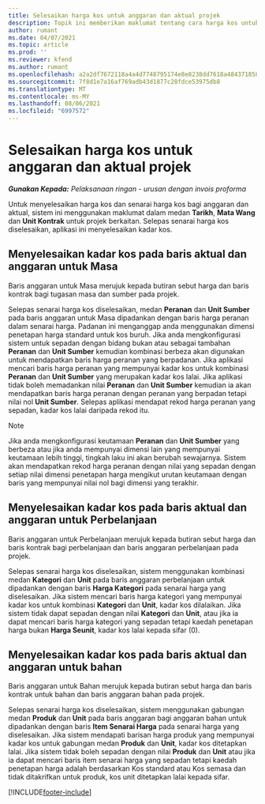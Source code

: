 ```yaml
---
title: Selesaikan harga kos untuk anggaran dan aktual projek
description: Topik ini memberikan maklumat tentang cara harga kos untuk anggaran dan aktual projek diselesaikan.
author: rumant
ms.date: 04/07/2021
ms.topic: article
ms.prod: ''
ms.reviewer: kfend
ms.author: rumant
ms.openlocfilehash: a2a2df7672118a4a4d7748795174e8e8238dd7618a48437185879e06a253a381
ms.sourcegitcommit: 7f8d1e7a16af769adb43d1877c28fdce53975db8
ms.translationtype: MT
ms.contentlocale: ms-MY
ms.lasthandoff: 08/06/2021
ms.locfileid: "6997572"
---
```

# <a name="resolve-cost-prices-on-project-estimates-and-actuals"></a>Selesaikan harga kos untuk anggaran dan aktual projek 

_**Gunakan Kepada:** Pelaksanaan ringan - urusan dengan invois proforma_

Untuk menyelesaikan harga kos dan senarai harga kos bagi anggaran dan aktual, sistem ini menggunakan maklumat dalam medan **Tarikh**, **Mata Wang** dan **Unit Kontrak** untuk projek berkaitan. Selepas senarai harga kos diselesaikan, aplikasi ini menyelesaikan kadar kos.

## <a name="resolving-cost-rates-on-actual-and-estimate-lines-for-time"></a>Menyelesaikan kadar kos pada baris aktual dan anggaran untuk Masa

Baris anggaran untuk Masa merujuk kepada butiran sebut harga dan baris kontrak bagi tugasan masa dan sumber pada projek.

Selepas senarai harga kos diselesaikan, medan **Peranan** dan **Unit Sumber** pada baris anggaran untuk Masa dipadankan dengan baris harga peranan dalam senarai harga. Padanan ini menganggap anda menggunakan dimensi penetapan harga standard untuk kos buruh. Jika anda mengkonfigurasi sistem untuk sepadan dengan bidang bukan atau sebagai tambahan **Peranan** dan **Unit Sumber** kemudian kombinasi berbeza akan digunakan untuk mendapatkan baris harga peranan yang berpadanan. Jika aplikasi mencari baris harga peranan yang mempunyai kadar kos untuk kombinasi **Peranan** dan **Unit Sumber** yang merupakan kadar kos lalai. Jika aplikasi tidak boleh memadankan nilai **Peranan** dan **Unit Sumber** kemudian ia akan mendapatkan baris harga peranan dengan peranan yang berpadan tetapi nilai nol **Unit Sumber**. Selepas aplikasi mendapat rekod harga peranan yang sepadan, kadar kos lalai daripada rekod itu. 

> [!NOTE]
> Jika anda mengkonfigurasi keutamaan **Peranan** dan **Unit Sumber** yang berbeza atau jika anda mempunyai dimensi lain yang mempunyai keutamaan lebih tinggi, tingkah laku ini akan berubah sewajarnya. Sistem akan mendapatkan rekod harga peranan dengan nilai yang sepadan dengan setiap nilai dimensi penetapan harga mengikut urutan keutamaan dengan baris yang mempunyai nilai nol bagi dimensi yang terakhir.

## <a name="resolving-cost-rates-on-actual-and-estimate-lines-for-expense"></a>Menyelesaikan kadar kos pada baris aktual dan anggaran untuk Perbelanjaan

Baris anggaran untuk Perbelanjaan merujuk kepada butiran sebut harga dan baris kontrak bagi perbelanjaan dan baris anggaran perbelanjaan pada projek.

Selepas senarai harga kos diselesaikan, sistem menggunakan kombinasi medan **Kategori** dan **Unit** pada baris anggaran perbelanjaan untuk dipadankan dengan baris **Harga Kategori** pada senarai harga yang diselesaikan. Jika sistem mencari baris harga kategori yang mempunyai kadar kos untuk kombinasi **Kategori** dan **Unit**, kadar kos dilalaikan. Jika sistem tidak dapat sepadan dengan nilai **Kategori** dan **Unit**, atau jika ia dapat mencari baris harga kategori yang sepadan tetapi kaedah penetapan harga bukan **Harga Seunit**, kadar kos lalai kepada sifar (0).

## <a name="resolving-cost-rates-on-actual-and-estimate-lines-for-material"></a>Menyelesaikan kadar kos pada baris aktual dan anggaran untuk bahan

Baris anggaran untuk Bahan merujuk kepada butiran sebut harga dan baris kontrak untuk bahan dan baris anggaran bahan pada projek.

Selepas senarai harga kos diselesaikan, sistem menggunakan gabungan medan **Produk** dan **Unit** pada baris anggaran bagi anggaran bahan untuk dipadankan dengan baris **Item Senarai Harga** pada senarai harga yang diselesaikan. Jika sistem mendapati barisan harga produk yang mempunyai kadar kos untuk gabungan medan **Produk** dan **Unit**, kadar kos ditetapkan lalai. Jika sistem tidak boleh sepadan dengan nilai **Produk** dan **Unit** atau jika ia dapat mencari baris item senarai harga yang sepadan tetapi kaedah penetapan harga adalah berdasarkan Kos standard atau Kos semasa dan tidak ditakrifkan untuk produk, kos unit ditetapkan lalai kepada sifar.


[!INCLUDE[footer-include](../../includes/footer-banner.md)]
